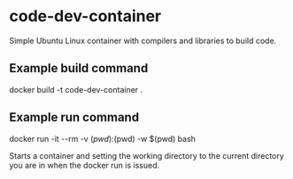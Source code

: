 # code-dev-container

Simple Ubuntu Linux container with compilers and libraries to build code.

## Example build command

docker build -t code-dev-container .

## Example run command

docker run -it --rm -v $(pwd):$(pwd) -w $(pwd) bash

Starts a container and setting the working directory to the current directory you are in when the docker run is issued.
